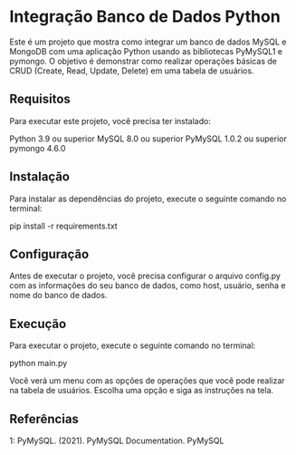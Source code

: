 # Integração Banco de Dados Python
Este é um projeto que mostra como integrar um banco de dados MySQL e MongoDB com uma aplicação Python usando as bibliotecas PyMySQL1 e pymongo. O objetivo é demonstrar como realizar operações básicas de CRUD (Create, Read, Update, Delete) em uma tabela de usuários.

## Requisitos
Para executar este projeto, você precisa ter instalado:

Python 3.9 ou superior
MySQL 8.0 ou superior
PyMySQL 1.0.2 ou superior
pymongo 4.6.0

## Instalação
Para instalar as dependências do projeto, execute o seguinte comando no terminal:

pip install -r requirements.txt

## Configuração
Antes de executar o projeto, você precisa configurar o arquivo config.py com as informações do seu banco de dados, como host, usuário, senha e nome do banco de dados.

## Execução
Para executar o projeto, execute o seguinte comando no terminal:

python main.py

Você verá um menu com as opções de operações que você pode realizar na tabela de usuários. Escolha uma opção e siga as instruções na tela.

## Referências
1: PyMySQL. (2021). PyMySQL Documentation. PyMySQL
